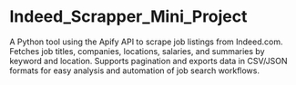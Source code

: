 # Indeed_Scrapper_Mini_Project
A Python tool using the Apify API to scrape job listings from Indeed.com. Fetches job titles, companies, locations, salaries, and summaries by keyword and location. Supports pagination and exports data in CSV/JSON formats for easy analysis and automation of job search workflows.
